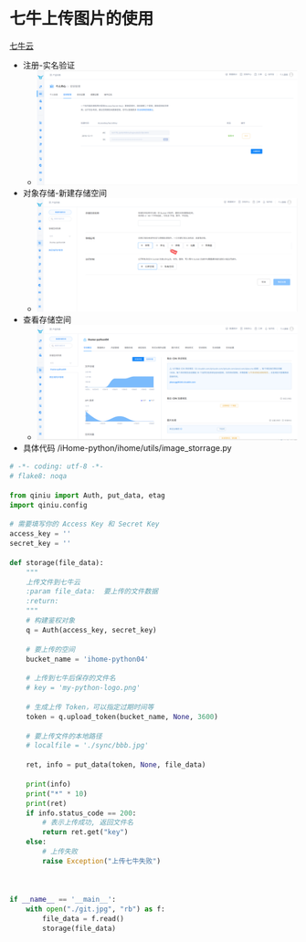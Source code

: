 # 七牛上传图片的使用
[七牛云](https://www.qiniu.com/)
- 注册-实名验证
    - ![图示](./images/22.png)
- 对象存储-新建存储空间
    - ![图示](./images/33.png)
- 查看存储空间
    - ![图示](./images/11.png)
- 具体代码 /iHome-python/ihome/utils/image_storrage.py

```python
# -*- coding: utf-8 -*-
# flake8: noqa

from qiniu import Auth, put_data, etag
import qiniu.config

# 需要填写你的 Access Key 和 Secret Key
access_key = ''
secret_key = ''

def storage(file_data):
    """
    上传文件到七牛云
    :param file_data:  要上传的文件数据
    :return:
    """
    # 构建鉴权对象
    q = Auth(access_key, secret_key)

    # 要上传的空间
    bucket_name = 'ihome-python04'

    # 上传到七牛后保存的文件名
    # key = 'my-python-logo.png'

    # 生成上传 Token，可以指定过期时间等
    token = q.upload_token(bucket_name, None, 3600)

    # 要上传文件的本地路径
    # localfile = './sync/bbb.jpg'

    ret, info = put_data(token, None, file_data)

    print(info)
    print("*" * 10)
    print(ret)
    if info.status_code == 200:
        # 表示上传成功, 返回文件名
        return ret.get("key")
    else:
        # 上传失败
        raise Exception("上传七牛失败")



if __name__ == '__main__':
    with open("./git.jpg", "rb") as f:
        file_data = f.read()
        storage(file_data)

```
